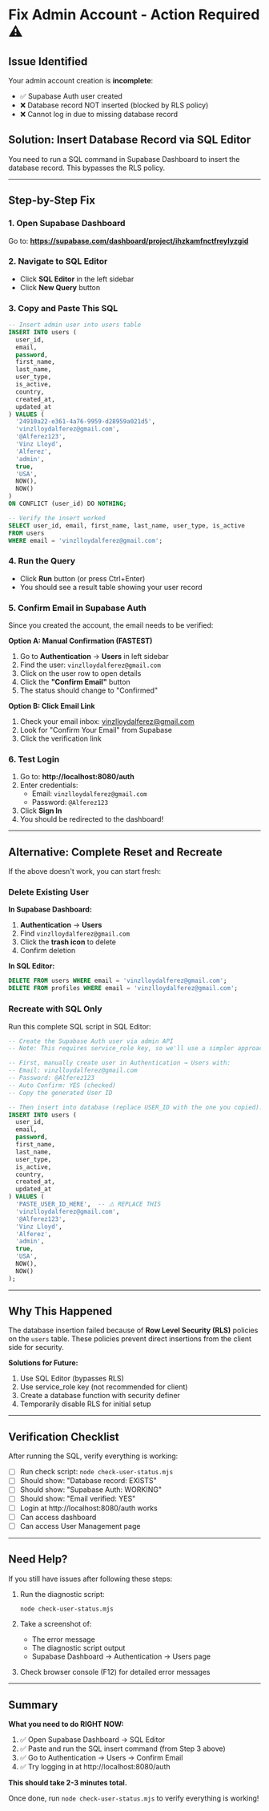 # Fix Admin Account - Action Required ⚠️

## Issue Identified

Your admin account creation is **incomplete**:
- ✅ Supabase Auth user created
- ❌ Database record NOT inserted (blocked by RLS policy)
- ❌ Cannot log in due to missing database record

## Solution: Insert Database Record via SQL Editor

You need to run a SQL command in Supabase Dashboard to insert the database record. This bypasses the RLS policy.

---

## Step-by-Step Fix

### 1. Open Supabase Dashboard

Go to: **https://supabase.com/dashboard/project/ihzkamfnctfreylyzgid**

### 2. Navigate to SQL Editor

- Click **SQL Editor** in the left sidebar
- Click **New Query** button

### 3. Copy and Paste This SQL

```sql
-- Insert admin user into users table
INSERT INTO users (
  user_id,
  email,
  password,
  first_name,
  last_name,
  user_type,
  is_active,
  country,
  created_at,
  updated_at
) VALUES (
  '24910a22-e361-4a76-9959-d28959a021d5',
  'vinzlloydalferez@gmail.com',
  '@Alferez123',
  'Vinz Lloyd',
  'Alferez',
  'admin',
  true,
  'USA',
  NOW(),
  NOW()
)
ON CONFLICT (user_id) DO NOTHING;

-- Verify the insert worked
SELECT user_id, email, first_name, last_name, user_type, is_active
FROM users
WHERE email = 'vinzlloydalferez@gmail.com';
```

### 4. Run the Query

- Click **Run** button (or press Ctrl+Enter)
- You should see a result table showing your user record

### 5. Confirm Email in Supabase Auth

Since you created the account, the email needs to be verified:

**Option A: Manual Confirmation (FASTEST)**
1. Go to **Authentication** → **Users** in left sidebar
2. Find the user: `vinzlloydalferez@gmail.com`
3. Click on the user row to open details
4. Click the **"Confirm Email"** button
5. The status should change to "Confirmed"

**Option B: Click Email Link**
1. Check your email inbox: vinzlloydalferez@gmail.com
2. Look for "Confirm Your Email" from Supabase
3. Click the verification link

### 6. Test Login

1. Go to: **http://localhost:8080/auth**
2. Enter credentials:
   - Email: `vinzlloydalferez@gmail.com`
   - Password: `@Alferez123`
3. Click **Sign In**
4. You should be redirected to the dashboard!

---

## Alternative: Complete Reset and Recreate

If the above doesn't work, you can start fresh:

### Delete Existing User

**In Supabase Dashboard:**
1. **Authentication** → **Users**
2. Find `vinzlloydalferez@gmail.com`
3. Click the **trash icon** to delete
4. Confirm deletion

**In SQL Editor:**
```sql
DELETE FROM users WHERE email = 'vinzlloydalferez@gmail.com';
DELETE FROM profiles WHERE email = 'vinzlloydalferez@gmail.com';
```

### Recreate with SQL Only

Run this complete SQL script in SQL Editor:

```sql
-- Create the Supabase Auth user via admin API
-- Note: This requires service_role key, so we'll use a simpler approach

-- First, manually create user in Authentication → Users with:
-- Email: vinzlloydalferez@gmail.com
-- Password: @Alferez123
-- Auto Confirm: YES (checked)
-- Copy the generated User ID

-- Then insert into database (replace USER_ID with the one you copied):
INSERT INTO users (
  user_id,
  email,
  password,
  first_name,
  last_name,
  user_type,
  is_active,
  country,
  created_at,
  updated_at
) VALUES (
  'PASTE_USER_ID_HERE',  -- ⚠️ REPLACE THIS
  'vinzlloydalferez@gmail.com',
  '@Alferez123',
  'Vinz Lloyd',
  'Alferez',
  'admin',
  true,
  'USA',
  NOW(),
  NOW()
);
```

---

## Why This Happened

The database insertion failed because of **Row Level Security (RLS)** policies on the `users` table. These policies prevent direct insertions from the client side for security.

**Solutions for Future:**
1. Use SQL Editor (bypasses RLS)
2. Use service_role key (not recommended for client)
3. Create a database function with security definer
4. Temporarily disable RLS for initial setup

---

## Verification Checklist

After running the SQL, verify everything is working:

- [ ] Run check script: `node check-user-status.mjs`
- [ ] Should show: "Database record: EXISTS"
- [ ] Should show: "Supabase Auth: WORKING"
- [ ] Should show: "Email verified: YES"
- [ ] Login at http://localhost:8080/auth works
- [ ] Can access dashboard
- [ ] Can access User Management page

---

## Need Help?

If you still have issues after following these steps:

1. Run the diagnostic script:
   ```bash
   node check-user-status.mjs
   ```

2. Take a screenshot of:
   - The error message
   - The diagnostic script output
   - Supabase Dashboard → Authentication → Users page

3. Check browser console (F12) for detailed error messages

---

## Summary

**What you need to do RIGHT NOW:**

1. ✅ Open Supabase Dashboard → SQL Editor
2. ✅ Paste and run the SQL insert command (from Step 3 above)
3. ✅ Go to Authentication → Users → Confirm Email
4. ✅ Try logging in at http://localhost:8080/auth

**This should take 2-3 minutes total.**

Once done, run `node check-user-status.mjs` to verify everything is working!
